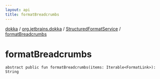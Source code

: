 ```yaml
---
layout: api
title: formatBreadcrumbs
---
```

[dokka](../../index.html) / [org.jetbrains.dokka](../index.html) / [StructuredFormatService](index.html) / [formatBreadcrumbs](formatBreadcrumbs.html)


# formatBreadcrumbs


```
abstract public fun formatBreadcrumbs(items: Iterable<FormatLink>): String
```
